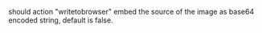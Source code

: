 should action "writetobrowser" embed the source of the image as base64 encoded string, default is false.